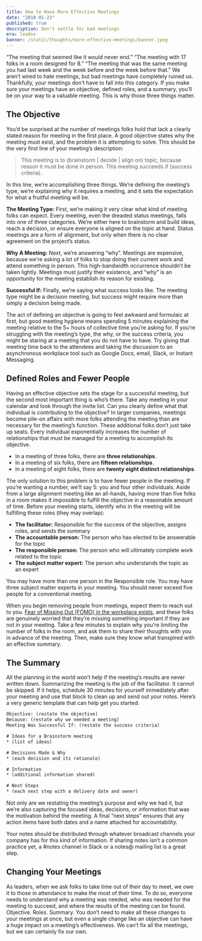 ```yaml
---
title: How to Have More Effective Meetings
date: "2018-01-23"
published: true
description: Don't settle for bad meetings
era: leadsv
banner: /static/thoughts/more-effective-meetings/banner.jpeg
---
```


“The meeting that seemed like it would never end.” “The meeting with 17 folks in a room designed for 8.” “The meeting that was the same meeting you had last week and the week before and the week before that.” We aren’t wired to hate meetings, but bad meetings have completely ruined us. Thankfully, your meetings don’t have to fall into this category. If you make sure your meetings have an objective, defined roles, and a summary, you’ll be on your way to a valuable meeting. This is why those three things matter.

## The Objective

You’d be surprised at the number of meetings folks hold that lack a clearly stated reason for meeting in the first place. A good objective states why the meeting must exist, and the problem it is attempting to solve. This should be the very first line of your meeting’s description:

> This meeting is to (brainstorm | decide | align on) topic, because reason it must be done in person. This meeting succeeds if (success criteria).

In this line, we’re accomplishing three things. We’re defining the meeting’s type, we’re explaining why it requires a meeting, and it sets the expectation for what a fruitful meeting will be.

**The Meeting Type:** First, we’re making it very clear what kind of meeting folks can expect. Every meeting, even the dreaded status meetings, falls into one of three categories. We’re either here to brainstorm and build ideas, reach a decision, or ensure everyone is aligned on the topic at hand. Status meetings are a form of alignment, but only when there is no clear agreement on the project’s status.

**Why A Meeting:** Next, we’re answering “why”. Meetings are expensive, because we’re asking a lot of folks to stop doing their current work and attend something in person. This high-bandwidth occurrence shouldn’t be taken lightly. Meetings must justify their existence, and “why” is an opportunity for the meeting establish its reason for existing.

**Successful If:** Finally, we’re saying what success looks like. The meeting type might be a decision meeting, but success might require more than simply a decision being made.

The act of defining an objective is going to feel awkward and formulaic at first, but good meeting hygiene means spending 5 minutes explaining the meeting relative to the 5+ hours of collective time you’re asking for. If you’re struggling with the meeting’s type, the why, or the success criteria, you might be staring at a meeting that you do not have to have. Try giving that meeting time back to the attendees and taking the discussion to an asynchronous workplace tool such as Google Docs, email, Slack, or Instant Messaging.

## Defined Roles and Fewer People

Having an effective objective sets the stage for a successful meeting, but the second most important thing is who’s there. Take any meeting in your calendar and look through the invite list. Can you clearly define what that individual is contributing to the objective? In larger companies, meetings become pile-on affairs with more folks attending the meeting than are necessary for the meeting’s function. These additional folks don’t just take up seats. Every individual exponentially increases the number of relationships that must be managed for a meeting to accomplish its objective.

- In a meeting of three folks, there are **three relationships**.
- In a meeting of six folks, there are **fifteen relationships**.
- In a meeting of eight folks, there are **twenty eight distinct relationships**.

The only solution to this problem is to have fewer people in the meeting. If you’re wanting a number, we’ll say 5: you and four other individuals. Aside from a large alignment meeting like an all-hands, having more than five folks in a room makes it impossible to fulfill the objective in a reasonable amount of time. Before your meeting starts, identify who in the meeting will be fulfilling these roles (they may overlap):

- **The facilitator:** Responsible for the success of the objective, assigns roles, and sends the summary
- **The accountable person:** The person who has elected to be answerable for the topic
- **The responsible person:** The person who will ultimately complete work related to the topic
- **The subject matter expert:** The person who understands the topic as an expert

You may have more than one person in the Responsible role. You may have three subject matter experts in your meeting. You should never exceed five people for a conventional meeting.

When you begin removing people from meetings, expect them to reach out to you. [Fear of Missing Out (FOMO) in the workplace exists](https://www.themuse.com/advice/feeling-left-out-how-to-handle-fomo-in-the-office), and these folks are genuinely worried that they’re missing something important if they are not in your meeting. Take a few minutes to explain why you’re limiting the number of folks in the room, and ask them to share their thoughts with you in advance of the meeting. Then, make sure they know what transpired with an effective summary.

## The Summary

All the planning in the world won’t help if the meeting’s results are never written down. Summarizing the meeting is the job of the facilitator. It cannot be skipped. If it helps, schedule 30 minutes for yourself immediately after your meeting and use that block to clean up and send out your notes. Here’s a very generic template that can help get you started:

```txt
Objective: (restate the objective)
Because: (restate why we needed a meeting)
Meeting Was Successful If: (restate the success criteria)

# Ideas for a Brainstorm meeting
* (list of ideas)

# Decisions Made & Why
* (each decision and its rationale)

# Information
* (additional information shared)

# Next Steps
* (each next step with a delivery date and owner)
```

Not only are we restating the meeting’s purpose and why we had it, but we’re also capturing the focused ideas, decisions, or information that was the motivation behind the meeting. A final “next steps” ensures that any action items have both dates and a name attached for accountability.

Your notes should be distributed through whatever broadcast channels your company has for this kind of information. If sharing notes isn’t a common practice yet, a #notes channel in Slack or a notes@ mailing list is a great step.

## Changing Your Meetings

As leaders, when we ask folks to take time out of their day to meet, we owe it to those in attendance to make the most of their time. To do so, everyone needs to understand why a meeting was needed, who was needed for the meeting to succeed, and where the results of the meeting can be found. Objective. Roles. Summary. You don’t need to make all these changes to your meetings at once, but even a single change like an objective can have a huge impact on a meeting’s effectiveness. We can’t fix all the meetings, but we can certainly fix our own.
